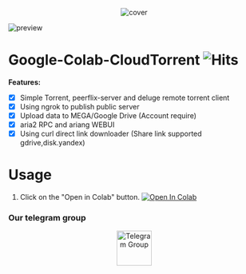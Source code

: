 <p align="center"><img src="https://raw.githubusercontent.com/biplobsd/Google-Colab-CloudTorrent/master/src/cover.png" alt="cover"></p>

![preview](https://raw.githubusercontent.com/biplobsd/Google-Colab-CloudTorrent/master/src/preview.gif)

# Google-Colab-CloudTorrent <img src="https://hitcounter.pythonanywhere.com/count/tag.svg?url=https%3A%2F%2Fgithub.com%2Fbiplobsd%2FGoogle-Colab-CloudTorrent" alt="Hits">

<b>Features:</b>
- [x] Simple Torrent, peerflix-server and deluge remote torrent client
- [x] Using ngrok to publish public server
- [x] Upload data to MEGA/Google Drive (Account require)
- [x] aria2 RPC and ariang WEBUI
- [x] Using curl direct link downloader (Share link supported gdrive,disk.yandex)

# Usage
1. Click on the "Open in Colab" button.
<a href="https://colab.research.google.com/github/biplobsd/Google-Colab-CloudTorrent/blob/master/torrentTOmega_gdrive.ipynb" target="_parent\"><img src="https://colab.research.google.com/assets/colab-badge.svg" alt="Open In Colab"/></a>


### Our telegram group
<center><a href="https://t.me/torrentToGM"><img src='https://i.imgur.com/CLg6blO.png' height="70" alt="Telegram Group"/></a></center>
